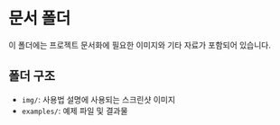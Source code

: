 # 문서 폴더

이 폴더에는 프로젝트 문서화에 필요한 이미지와 기타 자료가 포함되어 있습니다.

## 폴더 구조

- `img/`: 사용법 설명에 사용되는 스크린샷 이미지
- `examples/`: 예제 파일 및 결과물